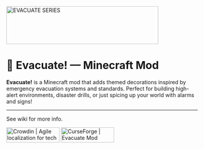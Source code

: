 <img width="400" height="100" alt="EVACUATE SERIES" src="https://github.com/user-attachments/assets/95796eaa-eaff-400c-90b8-8650b92ecb2a" />

# 🚨 Evacuate! — Minecraft Mod

**Evacuate!** is a Minecraft mod that adds themed decorations inspired by emergency evacuation systems and standards. Perfect for building high-alert environments, disaster drills, or just spicing up your world with alarms and signs!

---
See wiki for more info.

<a href="https://crowdin.com/?utm_term=click-badge-add-on" rel="nofollow"><img style="width:140;height:40px" src="https://badges.crowdin.net/badge/dark/crowdin-on-light.png" srcset="https://badges.crowdin.net/badge/dark/crowdin-on-light.png 1x,https://badges.crowdin.net/badge/dark/crowdin-on-light@2x.png 2x"  alt="Crowdin | Agile localization for tech companies" /></a>
<a href="https://www.curseforge.com/minecraft/mc-mods/evacuate" rel="nofollow">
  <img style="width:140px;height:40px" 
       src="https://wsrv.nl/?url=https://cdn.jsdelivr.net/npm/@intergrav/devins-badges@3/assets/cozy/available/curseforge_64h.png&n=-1" 
       alt="CurseForge | Evacuate Mod" />
</a>

